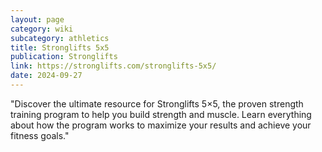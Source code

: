 ```yaml
---
layout: page
category: wiki
subcategory: athletics
title: Stronglifts 5x5
publication: Stronglifts
link: https://stronglifts.com/stronglifts-5x5/
date: 2024-09-27
---
```


"Discover the ultimate resource for Stronglifts 5×5, the proven strength training program to help you build strength and muscle. Learn everything about how the program works to maximize your results and achieve your fitness goals."
